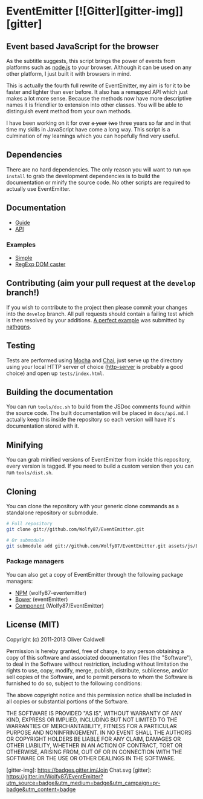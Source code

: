 # EventEmitter [![Gitter][gitter-img]][gitter]

## Event based JavaScript for the browser

As the subtitle suggests, this script brings the power of events from platforms such as [node.js][] to your browser. Although it can be used on any other platform, I just built it with browsers in mind.

This is actually the fourth full rewrite of EventEmitter, my aim is for it to be faster and lighter than ever before. It also has a remapped API which just makes a lot more sense. Because the methods now have more descriptive names it is friendlier to extension into other classes. You will be able to distinguish event method from your own methods.

I have been working on it for over ~~a year~~ ~~two~~ three years so far and in that time my skills in JavaScript have come a long way. This script is a culmination of my learnings which you can hopefully find very useful.

## Dependencies

There are no hard dependencies. The only reason you will want to run `npm install` to grab the development dependencies is to build the documentation or minify the source code. No other scripts are required to actually use EventEmitter.

## Documentation

 * [Guide][]
 * [API][]

### Examples

 * [Simple][]
 * [RegExp DOM caster][]

## Contributing (aim your pull request at the `develop` branch!)

If you wish to contribute to the project then please commit your changes into the `develop` branch. All pull requests should contain a failing test which is then resolved by your additions. [A perfect example][example] was submitted by [nathggns][].

## Testing

Tests are performed using [Mocha][] and [Chai][], just serve up the directory using your local HTTP server of choice ([http-server][] is probably a good choice) and open up `tests/index.html`.

## Building the documentation

You can run `tools/doc.sh` to build from the JSDoc comments found within the source code. The built documentation will be placed in `docs/api.md`. I actually keep this inside the repository so each version will have it's documentation stored with it.

## Minifying

You can grab minified versions of EventEmitter from inside this repository, every version is tagged. If you need to build a custom version then you can run `tools/dist.sh`.

## Cloning

You can clone the repository with your generic clone commands as a standalone repository or submodule.

```bash
# Full repository
git clone git://github.com/Wolfy87/EventEmitter.git

# Or submodule
git submodule add git://github.com/Wolfy87/EventEmitter.git assets/js/EventEmitter
```

### Package managers

You can also get a copy of EventEmitter through the following package managers:
 * [NPM][] (wolfy87-eventemitter)
 * [Bower][] (eventEmitter)
 * [Component][] (Wolfy87/EventEmitter)

## License (MIT)

Copyright (c) 2011-2013 Oliver Caldwell

Permission is hereby granted, free of charge, to any person obtaining a copy of this software and associated documentation files (the "Software"), to deal in the Software without restriction, including without limitation the rights to use, copy, modify, merge, publish, distribute, sublicense, and/or sell copies of the Software, and to permit persons to whom the Software is furnished to do so, subject to the following conditions:

The above copyright notice and this permission notice shall be included in all copies or substantial portions of the Software.

THE SOFTWARE IS PROVIDED "AS IS", WITHOUT WARRANTY OF ANY KIND, EXPRESS OR IMPLIED, INCLUDING BUT NOT LIMITED TO THE WARRANTIES OF MERCHANTABILITY, FITNESS FOR A PARTICULAR PURPOSE AND NONINFRINGEMENT. IN NO EVENT SHALL THE AUTHORS OR COPYRIGHT HOLDERS BE LIABLE FOR ANY CLAIM, DAMAGES OR OTHER LIABILITY, WHETHER IN AN ACTION OF CONTRACT, TORT OR OTHERWISE, ARISING FROM, OUT OF OR IN CONNECTION WITH THE SOFTWARE OR THE USE OR OTHER DEALINGS IN THE SOFTWARE.

[guide]: https://github.com/Wolfy87/EventEmitter/blob/master/docs/guide.md
[api]: https://github.com/Wolfy87/EventEmitter/blob/master/docs/api.md
[simple]: http://jsfiddle.net/Wolfy87/qXQu9/
[regexp dom caster]: http://jsfiddle.net/Wolfy87/JqRvS/
[npm]: https://npmjs.org/
[bower]: http://bower.io/
[component]: http://github.com/component/component
[mocha]: http://visionmedia.github.io/mocha/
[chai]: http://chaijs.com/
[issues]: https://github.com/Wolfy87/EventEmitter/issues
[example]: https://github.com/Wolfy87/EventEmitter/pull/46
[nathggns]: https://github.com/nathggns
[http-server]: https://www.npmjs.org/package/http-server
[node.js]: http://nodejs.org/
[gitter-img]: https://badges.gitter.im/Join Chat.svg
[gitter]: https://gitter.im/Wolfy87/EventEmitter?utm_source=badge&utm_medium=badge&utm_campaign=pr-badge&utm_content=badge
